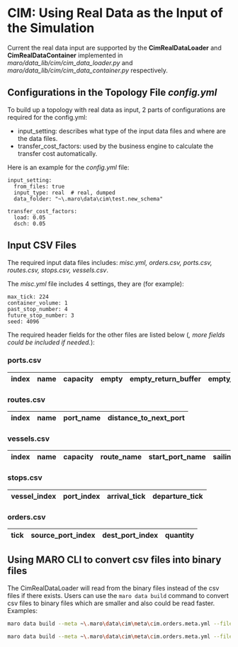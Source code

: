 # CIM: Using Real Data as the Input of the Simulation

Current the real data input are supported by the **CimRealDataLoader** and **CimRealDataContainer** implemented in *maro/data_lib/cim/cim_data_loader.py* and *maro/data_lib/cim/cim_data_container.py* respectively.

## Configurations in the Topology File *config.yml*

To build up a topology with real data as input, 2 parts of configurations are required for the config.yml:

- input_setting: describes what type of the input data files and where are the data files.
- transfer_cost_factors: used by the business engine to calculate the transfer cost automatically.

Here is an example for the *config.yml* file:

```text
input_setting:
  from_files: true
  input_type: real  # real, dumped
  data_folder: "~\.maro\data\cim\test.new_schema"

transfer_cost_factors:
  load: 0.05
  dsch: 0.05
```

## Input CSV Files

The required input data files includes: *misc.yml, orders.csv, ports.csv, routes.csv, stops.csv, vessels.csv*.

The *misc.yml* file includes 4 settings, they are (for example):
```text
max_tick: 224
container_volume: 1
past_stop_number: 4
future_stop_number: 3
seed: 4096
```

The required header fields for the other files are listed below (*, more fields could be included if needed.*):

### ports.csv

index | name | capacity | empty | empty_return_buffer | empty_return_buffer_noise | full_return_buffer | full_return_buffer_noise
---|---|---|---|---|---|---|---

### routes.csv

index | name | port_name | distance_to_next_port
---|---|---|---

### vessels.csv

index | name | capacity | route_name | start_port_name | sailing_speed | sailing_speed_noise | parking_duration | parking_noise | empty
---|---|---|---|---|---|---|---|---|---

### stops.csv

vessel_index | port_index | arrival_tick | departure_tick
---|---|---|---

### orders.csv

tick | source_port_index | dest_port_index | quantity
---|---|---|---

## Using MARO CLI to convert csv files into binary files

The CimRealDataLoader will read from the binary files instead of the csv files if there exists. Users can use the ```maro data build``` command to convert csv files to binary files which are smaller and also could be read faster. Examples:

```sh
maro data build --meta ~\.maro\data\cim\meta\cim.orders.meta.yml --file ~\.maro\data\cim\test.new_schema\orders.csv --output ~\.maro\data\cim\test.new_schema\orders.bin

maro data build --meta ~\.maro\data\cim\meta\cim.orders.meta.yml --file .~\.maro\data\cim\test.new_schema\orders.csv --output ~\.maro\data\cim\test.new_schema\orders.bin
```
